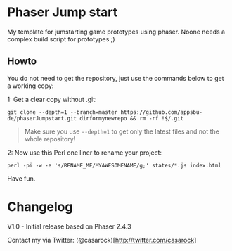 # Phaser Jump start

My template for jumstarting game prototypes using phaser. Noone needs a complex build script for prototypes ;)

## Howto
You do not need to get the repository, just use the commands below to get a working copy:

1: Get a clear copy without .git:

`git clone --depth=1 --branch=master https://github.com/appsbu-de/phaserJumpstart.git dirformynewrepo && rm -rf !$/.git`

> Make sure you use `--depth=1` to get only the latest files and not the whole repository!

2: Now use this Perl one liner to rename your project:

`perl -pi -w -e 's/RENAME_ME/MYAWESOMENAME/g;' states/*.js index.html`

Have fun.

# Changelog
V1.0 - Initial release based on Phaser 2.4.3

Contact my via Twitter: (@casarock)[http://twitter.com/casarock]
